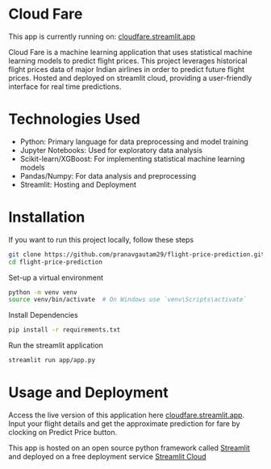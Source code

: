 # Cloud Fare 
This app is currently running on: [cloudfare.streamlit.app](https://cloudfare.streamlit.app/)

Cloud Fare is a machine learning application that uses statistical machine learning models to predict flight prices.
This project leverages historical flight prices data of major Indian airlines in order to predict future flight prices.
Hosted and deployed on streamlit cloud, providing a user-friendly interface for real time predictions.

# Technologies Used
* Python: Primary language for data preprocessing and model training
* Jupyter Notebooks: Used for exploratory data analysis
* Scikit-learn/XGBoost: For implementing statistical machine learning models
* Pandas/Numpy: For data analysis and preprocessing
* Streamlit: Hosting and Deployment

# Installation
If you want to run this project locally, follow these steps

```bash
git clone https://github.com/pranavgautam29/flight-price-prediction.git # clone this repository
cd flight-price-prediction
```
Set-up a virtual environment
```bash
python -m venv venv
source venv/bin/activate  # On Windows use `venv\Scripts\activate`
```
Install Dependencies
```bash
pip install -r requirements.txt
```
Run the streamlit application
```bash
streamlit run app/app.py
```

# Usage and Deployment
Access the live version of this application here [cloudfare.streamlit.app](https://cloudfare.streamlit.app/). Input your flight details and get the approximate prediction for fare by clocking on Predict Price button.

This app is hosted on an open source python framework called [Streamlit](https://streamlit.io/) and deployed on a free deployment service [Streamlit Cloud](https://streamlit.io/cloud)
